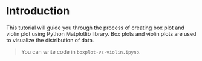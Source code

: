 # Introduction

This tutorial will guide you through the process of creating box plot and violin plot using Python Matplotlib library. Box plots and violin plots are used to visualize the distribution of data.

> You can write code in `boxplot-vs-violin.ipynb`.
